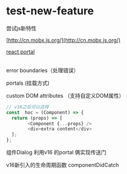 # test-new-feature
尝试js新特性

[http://cn.mobx.js.org/](http://cn.mobx.js.org/)

[react portal](https://zhuanlan.zhihu.com/p/29880992)

<br>
error boundaries（处理错误）

portals (挂载方式)

custom DOM attributes （支持自定义DOM属性）

```javascript
// v16之后可以这样
const  hoc = (Component) => {
  return (props) => [
        <Component {...props} />
        <div>extra content</div>
  ];
};
```


组件Dialog 利用v16 的portal 俩实现传送门


v16新引入的生命周期函数 componentDidCatch
